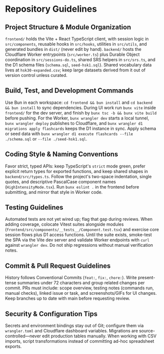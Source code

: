 # Repository Guidelines

## Project Structure & Module Organization
`frontend/` holds the Vite + React TypeScript client, with session logic in `src/components`, reusable hooks in `src/hooks`, utilities in `src/utils`, and generated bundles in `dist/` (never edit by hand). `backend/` hosts the Cloudflare Worker entrypoints (`src/worker.ts`) plus Durable Object coordination in `src/sessions-do.ts`, shared SRS helpers in `src/srs.ts`, and the D1 schema files (`schema.sql`, `seed-hsk1.sql`). Shared vocabulary data lives at `hsk30-expanded.csv`; keep large datasets derived from it out of version control unless curated.

## Build, Test, and Development Commands
Use Bun in each workspace: `cd frontend && bun install` and `cd backend && bun install` to sync dependencies. During UI work run `bunx vite` inside `frontend/` for the dev server, and finish by `bunx tsc -b && bunx vite build` before pushing. For the Worker, `bunx wrangler dev` starts a local tunnel, `bunx wrangler deploy` publishes to Cloudflare, and `bunx wrangler d1 migrations apply flashcards` keeps the D1 instance in sync. Apply schema or seed data with `bunx wrangler d1 execute flashcards --file ./schema.sql` or `--file ./seed-hsk1.sql`.

## Coding Style & Naming Conventions
Favor strict, typed APIs: keep TypeScript's `strict` mode green, prefer explicit return types for exported functions, and keep shared shapes in `backend/src/types.ts`. Follow the project's two-space indentation, single quotes, and descriptive PascalCase component names (`HighIntensityMode.tsx`). Run `bunx eslint .` in the frontend before submitting, and mirror that style in Worker code.

## Testing Guidelines
Automated tests are not yet wired up; flag that gap during reviews. When adding coverage, colocate Vitest suites alongside modules (`frontend/src/components/__tests__/Component.test.tsx`) and exercise core session flows plus D1 access functions. Until the suite exists, smoke-test the SPA via the Vite dev server and validate Worker endpoints with `curl` against `wrangler dev`. Do not ship regressions without manual verification notes.

## Commit & Pull Request Guidelines
History follows Conventional Commits (`feat:`, `fix:`, `chore:`). Write present-tense summaries under 72 characters and group related changes per commit. PRs must include: scope overview, testing notes (commands run, manual checks), linked issue or task, and screenshots/GIFs for UI changes. Keep branches up to date with main before requesting review.

## Security & Configuration Tips
Secrets and environment bindings stay out of Git; configure them via `wrangler.toml` and Cloudflare dashboard variables. Migrations are source-controlled—never edit production tables manually. When working with CSV imports, script transformations instead of committing ad-hoc spreadsheet exports.
